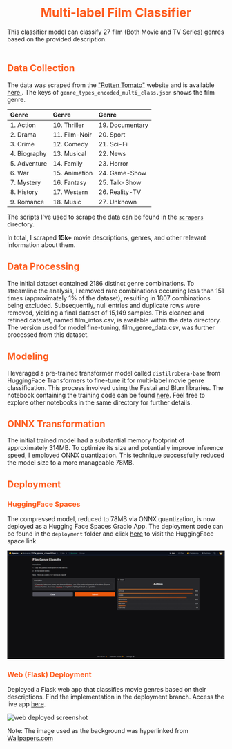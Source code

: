 <h1 align='center' style=color:#fe5e21;><strong>Multi-label Film Classifier</strong></h1>

This classifier model can classify 27 film (Both Movie and TV Series) genres based on the provided description. <br/>
<br/>

 <h2 style=color:#fe5e21;>Data Collection</h2>

The data was scraped from the ["Rotten Tomato"](https://www.rottentomatoes.com/) website and is available [here.](https://github.com/RezuwanHassan262/Universal-Language-Model-Fine-tuning-for-Text-Classification-Implementation/blob/main/data/film_details.csv). The keys of `genre_types_encoded_multi_class.json` shows the film genre.


|             Genre             |             Genre          |            Genre           |       
|:------------------------------|:---------------------------|:---------------------------|
| 1. Action                     | 10. Thriller               | 19. Documentary            |       
| 2. Drama                      | 11. Film-Noir              | 20. Sport                  |
| 3. Crime                      | 12. Comedy                 | 21. Sci-Fi                 |
| 4. Biography                  | 13. Musical                | 22. News                   |
| 5. Adventure                  | 14. Family                 | 23. Horror                 |
| 6. War                        | 15. Animation              | 24. Game-Show              |
| 7. Mystery                    | 16. Fantasy                | 25. Talk-Show              |
| 8. History                    | 17. Western                | 26. Reality-TV             |
| 9. Romance                    | 18. Music                  | 27. Unknown                |

The scripts I've used to scrape the data can be found in the [`scrapers`](https://github.com/RezuwanHassan262/Multi-label-Film-Classifier/tree/main/scripts) directory. 

In total, I scraped **15k+** movie descriptions, genres, and other relevant information about them.

<h2 style=color:#fe5e21;>Data Processing</h2>

The initial dataset contained 2186 distinct genre combinations. To streamline the analysis, I removed rare combinations occurring less than 151 times (approximately 1% of the dataset), resulting in 1807 combinations being excluded. Subsequently, null entries and duplicate rows were removed, yielding a final dataset of 15,149 samples. This cleaned and refined dataset, named film_infos.csv, is available within the data directory. The version used for model fine-tuning, film_genre_data.csv, was further processed from this dataset.

<h2 style=color:#fe5e21;>Modeling</h2>

I leveraged a pre-trained transformer model called `distilrobera-base` from HuggingFace Transformers to fine-tune it for multi-label movie genre classification. This process involved using the Fastai and Blurr libraries. The notebook containing the training code can be found [here](https://github.com/RezuwanHassan262/Multi-label-Film-Classifier/tree/main/notebooks). Feel free to explore other notebooks in the same directory for further details.



<h2 style=color:#fe5e21;>ONNX Transformation</h2>

The initial trained model had a substantial memory footprint of approximately 314MB. To optimize its size and potentially improve inference speed, I employed ONNX quantization. This technique successfully reduced the model size to a more manageable 78MB.


<h2 style=color:#fe5e21;>Deployment</h2>

<h3 style=color:#fe5e21;>HuggingFace Spaces</h3>

The compressed model, reduced to 78MB via ONNX quantization, is now deployed as a Hugging Face Spaces Gradio App. The deployment code can be found in the `deployment` folder and click [here](https://huggingface.co/spaces/Rezuwan/film_genre_classifier) to visit the HuggingFace space link 

![HF spaces screenshot](https://raw.githubusercontent.com/RezuwanHassan262/Multi-label-Film-Classifier/main/images/fgc.PNG)

<h3 style=color:#fe5e21;>Web (Flask) Deployment</h3>

Deployed a Flask web app that classifies movie genres based on their descriptions. Find the implementation in the deployment branch. Access the live app [here](somewhereonthenet).

![web deployed screenshot](https://raw.githubusercontent.com/RezuwanHassan262/Multi-label-Film-Classifier/main/images/fgcw.PNG)

Note: The image used as the background was hyperlinked from [Wallpapers.com](https://wallpaper.dog/movies)
